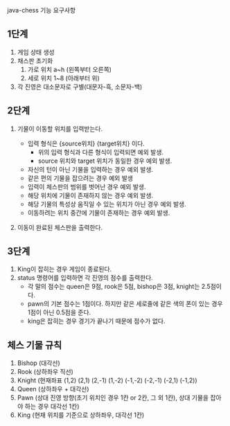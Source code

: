 java-chess 기능 요구사항

## 1단계

1. 게임 상태 생성
2. 채스판 초기화
    1. 가로 위치 a~h (왼쪽부터 오른쪽)
    2. 세로 위치 1~8 (아래부터 위)
3. 각 진영은 대소문자로 구별(대문자-흑, 소문자-백)

## 2단계

1. 기물이 이동할 위치를 입력받는다.
    - 입력 형식은 {source위치} {target위치} 이다.
        - 위의 입력 형식과 다른 형식이 입력되면 예외 발생.
        - source 위치와 target 위치가 동일한 경우 예외 발생.
    - 자신의 턴이 아닌 기물을 입력하는 경우 예외 발생.
    - 같은 편의 기물을 잡으려는 경우 예외 발생
    - 입력이 체스판의 범위를 벗어난 경우 예외 발생.
    - 해당 위치에 기물이 존재하지 않는 경우 예외 발생.
    - 해당 기물의 특성상 움직일 수 있는 위치가 아닌 경우 예외 발생.
    - 이동하려는 위치 중간에 기물이 존재하는 경우 예외 발생.


2. 이동이 완료된 체스판을 출력한다.

## 3단계

1. King이 잡히는 경우 게임이 종료된다.
2. status 명령어를 입력하면 각 진영의 점수를 출력한다.
    - 각 말의 점수는 queen은 9점, rook은 5점, bishop은 3점, knight는 2.5점이다.
    - pawn의 기본 점수는 1점이다. 하지만 같은 세로줄에 같은 색의 폰이 있는 경우 1점이 아닌 0.5점을 준다.
    - king은 잡히는 경우 경기가 끝나기 때문에 점수가 없다.

## 체스 기물 규칙

1. Bishop (대각선)
2. Rook (상하좌우 직선)
3. Knight (현재좌표 (1,2) (2,1) (2,-1) (1,-2) (-1,-2) (-2,-1) (-2,1) (-1,2))
4. Queen (상하좌우 + 대각선)
5. Pawn (상대 진영 방향(초기 위치인 경우 1칸 or 2칸, 그 외 1칸), 상대 기물을 잡아야 하는 경우 대각선 1칸)
6. King (현재 위치를 기준으로 상하좌우, 대각선 1칸)
